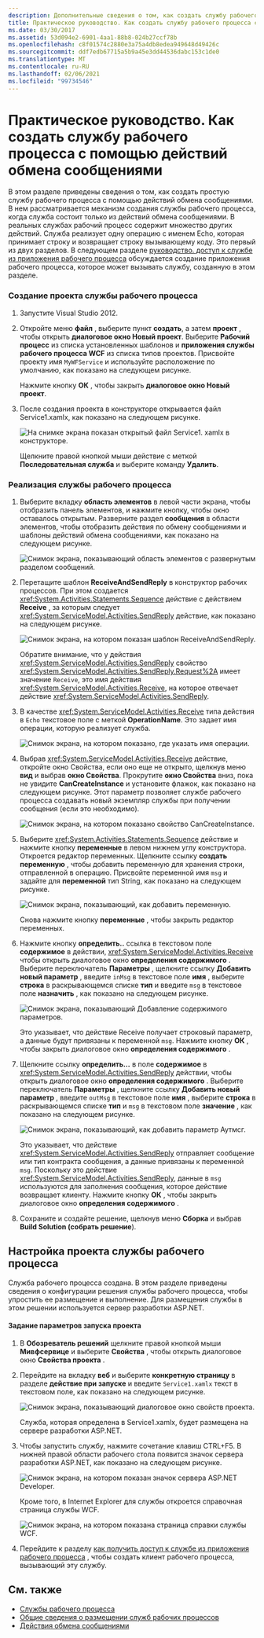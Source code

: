 ```yaml
---
description: Дополнительные сведения о том, как создать службу рабочего процесса с помощью действий обмена сообщениями.
title: Практическое руководство. Как создать службу рабочего процесса с помощью действий обмена сообщениями
ms.date: 03/30/2017
ms.assetid: 53d094e2-6901-4aa1-88b8-024b27ccf78b
ms.openlocfilehash: c8f01574c2880e3a75a4db8edea949648d49426c
ms.sourcegitcommit: ddf7edb67715a5b9a45e3dd44536dabc153c1de0
ms.translationtype: MT
ms.contentlocale: ru-RU
ms.lasthandoff: 02/06/2021
ms.locfileid: "99734546"
---
```

# <a name="how-to-create-a-workflow-service-with-messaging-activities"></a>Практическое руководство. Как создать службу рабочего процесса с помощью действий обмена сообщениями

В этом разделе приведены сведения о том, как создать простую службу рабочего процесса с помощью действий обмена сообщениями. В нем рассматривается механизм создания службы рабочего процесса, когда служба состоит только из действий обмена сообщениями. В реальных службах рабочий процесс содержит множество других действий. Служба реализует одну операцию с именем Echo, которая принимает строку и возвращает строку вызывающему коду. Это первый из двух разделов. В следующем разделе [руководство. доступ к службе из приложения рабочего процесса](how-to-access-a-service-from-a-workflow-application.md) обсуждается создание приложения рабочего процесса, которое может вызывать службу, созданную в этом разделе.  
  
### <a name="to-create-a-workflow-service-project"></a>Создание проекта службы рабочего процесса  
  
1. Запустите Visual Studio 2012.  
  
2. Откройте меню **файл** , выберите пункт **создать**, а затем **проект** , чтобы открыть **диалоговое окно Новый проект**. Выберите **Рабочий процесс** из списка установленных шаблонов и **приложения службы рабочего процесса WCF** из списка типов проектов. Присвойте проекту имя `MyWFService` и используйте расположение по умолчанию, как показано на следующем рисунке.  
  
     Нажмите кнопку **ОК** , чтобы закрыть **диалоговое окно Новый проект**.  
  
3. После создания проекта в конструкторе открывается файл Service1.xamlx, как показано на следующем рисунке.  
  
     ![На снимке экрана показан открытый файл Service1. xamlx в конструкторе.](./media/how-to-create-a-workflow-service-with-messaging-activities/default-workflow-service.jpg)  
  
     Щелкните правой кнопкой мыши действие с меткой **Последовательная служба** и выберите команду **Удалить**.  
  
### <a name="to-implement-the-workflow-service"></a>Реализация службы рабочего процесса  
  
1. Выберите вкладку **область элементов** в левой части экрана, чтобы отобразить панель элементов, и нажмите кнопку, чтобы окно оставалось открытым. Разверните раздел **сообщения** в области элементов, чтобы отобразить действия по обмену сообщениями и шаблоны действий обмена сообщениями, как показано на следующем рисунке.  
  
     ![Снимок экрана, показывающий область элементов с развернутым разделом сообщений.](./media/how-to-create-a-workflow-service-with-messaging-activities/toolbox-messaging-section.jpg)  
  
2. Перетащите шаблон **ReceiveAndSendReply** в конструктор рабочих процессов. При этом создается <xref:System.Activities.Statements.Sequence> действие с действием **Receive** , за которым следует <xref:System.ServiceModel.Activities.SendReply> действие, как показано на следующем рисунке.  
  
     ![Снимок экрана, на котором показан шаблон ReceiveAndSendReply.](./media/how-to-create-a-workflow-service-with-messaging-activities/receiveandsendreply-template.jpg)  
  
     Обратите внимание, что у действия <xref:System.ServiceModel.Activities.SendReply> свойство <xref:System.ServiceModel.Activities.SendReply.Request%2A> имеет значение `Receive`, это имя действия <xref:System.ServiceModel.Activities.Receive>, на которое отвечает действие <xref:System.ServiceModel.Activities.SendReply>.  
  
3. В качестве <xref:System.ServiceModel.Activities.Receive> типа действия в `Echo` текстовое поле с меткой **OperationName**. Это задает имя операции, которую реализует служба.  
  
     ![Снимок экрана, на котором показано, где указать имя операции.](./media/how-to-create-a-workflow-service-with-messaging-activities/define-operation-name.jpg)  
  
4. Выбрав <xref:System.ServiceModel.Activities.Receive> действие, откройте окно Свойства, если оно еще не открыто, щелкнув меню **вид** и выбрав **окно Свойства**. Прокрутите **окно Свойства** вниз, пока не увидите **CanCreateInstance** и установите флажок, как показано на следующем рисунке. Этот параметр позволяет службе рабочего процесса создавать новый экземпляр службы при получении сообщения (если это необходимо).  
  
     ![Снимок экрана, на котором показано свойство CanCreateInstance.](./media/how-to-create-a-workflow-service-with-messaging-activities/cancreateinstance-property.jpg)  
  
5. Выберите <xref:System.Activities.Statements.Sequence> действие и нажмите кнопку **переменные** в левом нижнем углу конструктора. Откроется редактор переменных. Щелкните ссылку **создать переменную** , чтобы добавить переменную для хранения строки, отправленной в операцию. Присвойте переменной имя `msg` и задайте для **переменной** тип String, как показано на следующем рисунке.  
  
     ![Снимок экрана, показывающий, как добавить переменную.](./media/how-to-create-a-workflow-service-with-messaging-activities/add-variable-msg-string.jpg)  
  
     Снова нажмите кнопку **переменные** , чтобы закрыть редактор переменных.  
  
6. Нажмите кнопку **определить..** ссылка в текстовом поле **содержимое** в действии, <xref:System.ServiceModel.Activities.Receive> чтобы открыть диалоговое окно **определения содержимого** . Выберите переключатель **Параметры** , щелкните ссылку **Добавить новый параметр** , введите `inMsg` в текстовое поле **имя** , выберите **строка** в раскрывающемся списке **тип** и введите `msg` в текстовое поле **назначить** , как показано на следующем рисунке.  
  
     ![Снимок экрана, показывающий Добавление содержимого параметров.](./media/how-to-create-a-workflow-service-with-messaging-activities/adding-parameters-content.jpg)  
  
     Это указывает, что действие Receive получает строковый параметр, а данные будут привязаны к переменной `msg`. Нажмите кнопку **ОК** , чтобы закрыть диалоговое окно **определения содержимого** .  
  
7. Щелкните ссылку **определить...** в поле **содержимое** в <xref:System.ServiceModel.Activities.SendReply> действии, чтобы открыть диалоговое окно **определения содержимого** . Выберите переключатель **Параметры** , щелкните ссылку **Добавить новый параметр** , введите `outMsg` в текстовое поле **имя** , выберите **строка** в раскрывающемся списке **тип** и `msg` в текстовом поле **значение** , как показано на следующем рисунке.  
  
     ![Снимок экрана, показывающий, как добавить параметр Аутмсг.](./media/how-to-create-a-workflow-service-with-messaging-activities/outmsg-parameters-content.jpg)  
  
     Это указывает, что действие <xref:System.ServiceModel.Activities.SendReply> отправляет сообщение или тип контракта сообщения, а данные привязаны к переменной `msg`. Поскольку это действие <xref:System.ServiceModel.Activities.SendReply>, данные в `msg` используются для заполнения сообщения, которое действие возвращает клиенту. Нажмите кнопку **ОК** , чтобы закрыть диалоговое окно **определения содержимого** .  
  
8. Сохраните и создайте решение, щелкнув меню **Сборка** и выбрав **Build Solution (собрать решение**).  
  
## <a name="configure-the-workflow-service-project"></a>Настройка проекта службы рабочего процесса  

 Служба рабочего процесса создана. В этом разделе приведены сведения о конфигурации решения службы рабочего процесса, чтобы упростить ее размещение и выполнение. Для размещения службы в этом решении используется сервер разработки ASP.NET.  
  
#### <a name="to-set-project-start-up-options"></a>Задание параметров запуска проекта  
  
1. В **Обозреватель решений** щелкните правой кнопкой мыши **Мивфсервице** и выберите **Свойства** , чтобы открыть диалоговое окно **Свойства проекта** .  
  
2. Перейдите на вкладку **веб** и выберите **конкретную страницу** в разделе **действие при запуске** и введите `Service1.xamlx` текст в текстовом поле, как показано на следующем рисунке.  
  
     ![Снимок экрана, показывающий диалоговое окно свойств проекта.](./media/how-to-create-a-workflow-service-with-messaging-activities/project-properties-dialog.jpg)  
  
     Служба, которая определена в Service1.xamlx, будет размещена на сервере разработки ASP.NET.  
  
3. Чтобы запустить службу, нажмите сочетание клавиш CTRL+F5. В нижней правой области рабочего стола появится значок сервера разработки ASP.NET, как показано на следующем рисунке.  
  
     ![Снимок экрана, на котором показан значок сервера ASP.NET Developer.](./media/how-to-create-a-workflow-service-with-messaging-activities/asp-net-dev-server-icon.jpg)  
  
     Кроме того, в Internet Explorer для службы откроется справочная страница службы WCF.  
  
     ![Снимок экрана, на котором показана страница справки службы WCF.](./media/how-to-create-a-workflow-service-with-messaging-activities/wcf-service-help-page.jpg)  
  
4. Перейдите к разделу [как получить доступ к службе из приложения рабочего процесса](how-to-access-a-service-from-a-workflow-application.md) , чтобы создать клиент рабочего процесса, вызывающий эту службу.  
  
## <a name="see-also"></a>См. также

- [Службы рабочего процесса](workflow-services.md)
- [Общие сведения о размещении служб рабочих процессов](hosting-workflow-services-overview.md)
- [Действия обмена сообщениями](messaging-activities.md)
